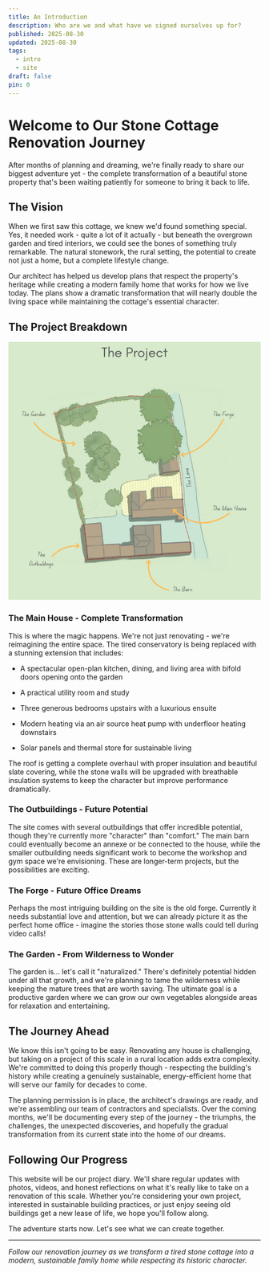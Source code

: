 ```yaml
---
title: An Introduction
description: Who are we and what have we signed ourselves up for?
published: 2025-08-30
updated: 2025-08-30
tags:
  - intro
  - site
draft: false
pin: 0
---
```

# Welcome to Our Stone Cottage Renovation Journey

After months of planning and dreaming, we're finally ready to share our biggest adventure yet - the complete transformation of a beautiful stone property that's been waiting patiently for someone to bring it back to life.

## The Vision

When we first saw this cottage, we knew we'd found something special. Yes, it needed work - quite a lot of it actually - but beneath the overgrown garden and tired interiors, we could see the bones of something truly remarkable. The natural stonework, the rural setting, the potential to create not just a home, but a complete lifestyle change.

Our architect has helped us develop plans that respect the property's heritage while creating a modern family home that works for how we live today. The plans show a dramatic transformation that will nearly double the living space while maintaining the cottage's essential character.

## The Project Breakdown

![](/src/content/posts/_images/The%20Lane%202.jpg)

### The Main House - Complete Transformation

This is where the magic happens. We're not just renovating - we're reimagining the entire space. The tired conservatory is being replaced with a stunning extension that includes:

*   A spectacular open-plan kitchen, dining, and living area with bifold doors opening onto the garden
    
*   A practical utility room and study
    
*   Three generous bedrooms upstairs with a luxurious ensuite
    
*   Modern heating via an air source heat pump with underfloor heating downstairs
    
*   Solar panels and thermal store for sustainable living
    

The roof is getting a complete overhaul with proper insulation and beautiful slate covering, while the stone walls will be upgraded with breathable insulation systems to keep the character but improve performance dramatically.

### The Outbuildings - Future Potential

The site comes with several outbuildings that offer incredible potential, though they're currently more "character" than "comfort." The main barn could eventually become an annexe or be connected to the house, while the smaller outbuilding needs significant work to become the workshop and gym space we're envisioning. These are longer-term projects, but the possibilities are exciting.

### The Forge - Future Office Dreams

Perhaps the most intriguing building on the site is the old forge. Currently it needs substantial love and attention, but we can already picture it as the perfect home office - imagine the stories those stone walls could tell during video calls!

### The Garden - From Wilderness to Wonder

The garden is... let's call it "naturalized." There's definitely potential hidden under all that growth, and we're planning to tame the wilderness while keeping the mature trees that are worth saving. The ultimate goal is a productive garden where we can grow our own vegetables alongside areas for relaxation and entertaining.

## The Journey Ahead

We know this isn't going to be easy. Renovating any house is challenging, but taking on a project of this scale in a rural location adds extra complexity. We're committed to doing this properly though - respecting the building's history while creating a genuinely sustainable, energy-efficient home that will serve our family for decades to come.

The planning permission is in place, the architect's drawings are ready, and we're assembling our team of contractors and specialists. Over the coming months, we'll be documenting every step of the journey - the triumphs, the challenges, the unexpected discoveries, and hopefully the gradual transformation from its current state into the home of our dreams.

## Following Our Progress

This website will be our project diary. We'll share regular updates with photos, videos, and honest reflections on what it's really like to take on a renovation of this scale. Whether you're considering your own project, interested in sustainable building practices, or just enjoy seeing old buildings get a new lease of life, we hope you'll follow along.

The adventure starts now. Let's see what we can create together.

* * *

_Follow our renovation journey as we transform a tired stone cottage into a modern, sustainable family home while respecting its historic character._